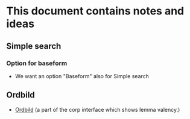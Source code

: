This document contains notes and ideas 
======================================


## Simple search


### Option for baseform
* We want an option "Baseform" also for Simple search



## Ordbild

-   [Ordbild](Ordbild.html) (a part of the corp interface which shows lemma valency.)

